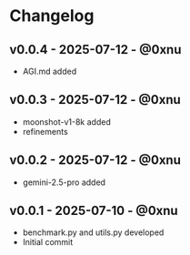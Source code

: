 # Changelog

## v0.0.4 - 2025-07-12 - @0xnu
* AGI.md added

## v0.0.3 - 2025-07-12 - @0xnu
* moonshot-v1-8k added
* refinements

## v0.0.2 - 2025-07-12 - @0xnu
* gemini-2.5-pro added

## v0.0.1 - 2025-07-10 - @0xnu
* benchmark.py and utils.py developed
* Initial commit